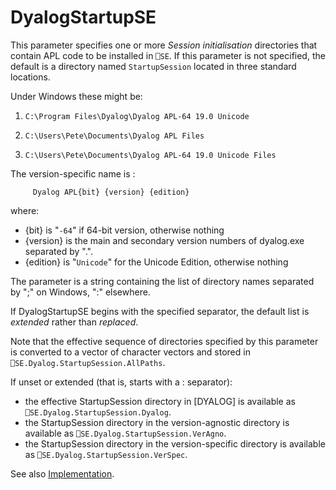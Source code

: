 <h1 class="heading"><span class="name">DyalogStartupSE</span></h1>

This parameter specifies one or more *Session initialisation* directories that contain APL code to be installed in `⎕SE`.  If this parameter is not specified, the default is a directory named `StartupSession` located in three standard locations.

Under Windows these might be:

1. `C:\Program Files\Dyalog\Dyalog APL-64 19.0 Unicode`

2. `C:\Users\Pete\Documents\Dyalog APL Files`

3. `C:\Users\Pete\Documents\Dyalog APL-64 19.0 Unicode Files`

The version-specific name is :
```apl
     Dyalog APL{bit} {version} {edition}
```

where:

- {bit} is "`-64`" if 64-bit version, otherwise nothing
- {version} is the main and secondary version numbers of dyalog.exe separated by ".".
- {edition} is "`Unicode`" for the Unicode Edition, otherwise nothing

The parameter is a string containing the list of directory names separated by ";" on Windows, ":" elsewhere.

If DyalogStartupSE begins with the specified separator, the default list is *extended* rather than *replaced*.

Note that the effective sequence of directories specified by this parameter is converted to a vector of character vectors and stored in  `⎕SE.Dyalog.StartupSession.AllPaths`.

If unset or extended (that is, starts with a : separator):

- the effective StartupSession directory in [DYALOG] is available as `⎕SE.Dyalog.StartupSession.Dyalog`.
- the StartupSession directory in the version-agnostic directory is available as `⎕SE.Dyalog.StartupSession.VerAgno`.
- the StartupSession directory in the version-specific directory is available as `⎕SE.Dyalog.StartupSession.VerSpec`.

See also [Implementation](../../../windows-ui-guide/the-session-object/session-initialisation).
